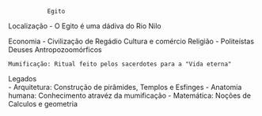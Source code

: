                Egito
  Localização
                - O Egito é uma dádiva do Rio Nilo

  Economia
                - Civilização de Regádio
                      Cultura e comércio
  Religião
                - Politeístas
                      Deuses Antropozoomórficos

    Mumificação: Ritual feito pelos sacerdotes para a "Vida eterna"

  Legados    
                -   Arquitetura: Construção de pirâmides, Templos e Esfinges
                -   Anatomia humana: Conhecimento atravéz da mumificação
                -   Matemática: Noções de Calculos e geometria
